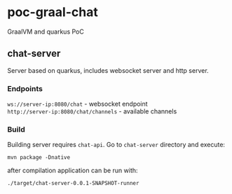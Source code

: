 # poc-graal-chat

GraalVM and quarkus PoC

## chat-server
Server based on quarkus, includes websocket server and http server.

### Endpoints
`ws://server-ip:8080/chat` - websocket endpoint \
`http://server-ip:8080/chat/channels` - available channels

### Build
Building server requires `chat-api`. Go to `chat-server` directory and execute:
```shell
mvn package -Dnative  
```
after compilation application can be run with:
```shell
./target/chat-server-0.0.1-SNAPSHOT-runner 
```